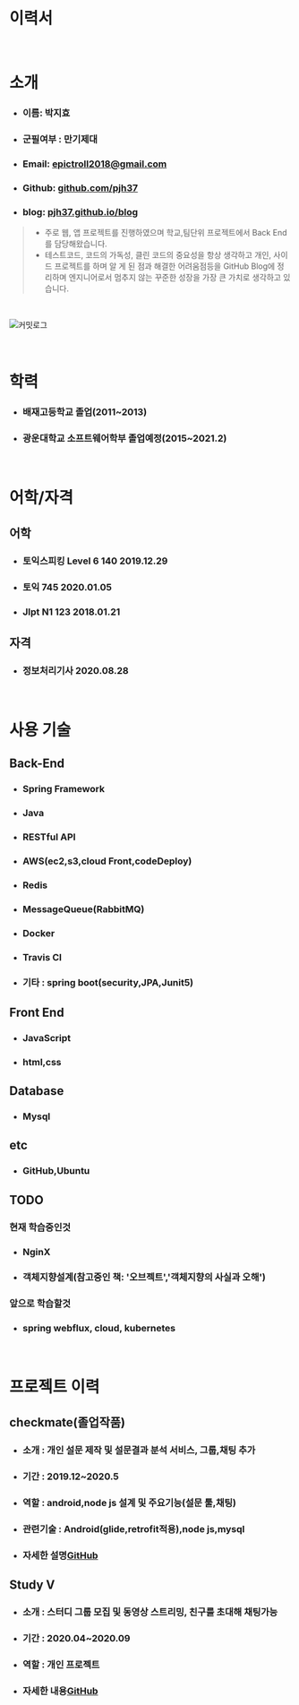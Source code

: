 이력서
====

<br/>

# 소개

+ ### 이름: 박지효
+ ### 군필여부 : 만기제대
+ ### Email: epictroll2018@gmail.com
+ ### Github: [github.com/pjh37](https://github.com/pjh37)
+ ### blog: [pjh37.github.io/blog](https://pjh37.github.io/blog)


> + 주로 웹, 앱 프로젝트를 진행하였으며 학교,팀단위 프로젝트에서 Back End를 담당해왔습니다.
> + 테스트코드, 코드의 가독성, 클린 코드의 중요성을 항상 생각하고 개인, 사이드 프로젝트를 하며 알 게 된 점과 해결한 어려움점등을 GitHub Blog에 정리하며 엔지니어로서 멈추지 않는 꾸준한 성장을 가장 큰 가치로 생각하고 있습니다.

<br/>

![커밋로그](https://user-images.githubusercontent.com/37110261/93566985-d923d100-f9c8-11ea-9f6e-2928c94fbfbc.PNG)


 <br/>

 학력
 ====

 + ### 배재고등학교 졸업(2011~2013)
 + ### 광운대학교 소프트웨어학부 졸업예정(2015~2021.2)

 <br/>

 어학/자격
 ====

 ## 어학
 + ### 토익스피킹 Level 6 140 2019.12.29
 + ### 토익 745 2020.01.05
 + ### Jlpt N1 123 2018.01.21

 ## 자격
 + ### 정보처리기사 2020.08.28

 <br/>

 사용 기술
 ====

 ## Back-End
 + ### Spring Framework
 + ### Java
 + ### RESTful API
 + ### AWS(ec2,s3,cloud Front,codeDeploy)
 + ### Redis
 + ### MessageQueue(RabbitMQ)
 + ### Docker
 + ### Travis CI
 + ### 기타 : spring boot(security,JPA,Junit5)
 
 ## Front End
 + ### JavaScript
 + ### html,css

 ## Database
 + ### Mysql

 ## etc
 + ### GitHub,Ubuntu

 ## TODO
 ### 현재 학습중인것
 + ### NginX
 + ### 객체지향설계(참고중인 책: '오브젝트','객체지향의 사실과 오해')

 ### 앞으로 학습할것
 + ### spring webflux, cloud, kubernetes

 <br/>

 프로젝트 이력
 ====

 ## checkmate(졸업작품)
 + ### 소개 : 개인 설문 제작 및 설문결과 분석 서비스, 그룹,채팅 추가
 + ### 기간 : 2019.12~2020.5
 + ### 역할 : android,node js 설계 및 주요기능(설문 툴,채팅)
 + ### 관련기술 : Android(glide,retrofit적용),node js,mysql
 + ### 자세한 설명[GitHub](https://github.com/pjh37/graduationProject)

 ## Study V
 + ### 소개 : 스터디 그룹 모집 및 동영상 스트리밍, 친구를 초대해 채팅가능
 + ### 기간 : 2020.04~2020.09
 + ### 역할 : 개인 프로젝트
 + ### 자세한 내용[GitHub](https://github.com/pjh37/pjh-springboot-webservice)